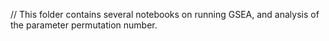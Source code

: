 // This folder contains several notebooks on running GSEA, and analysis of the parameter permutation number.
